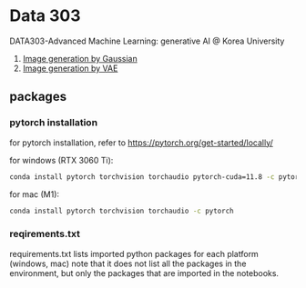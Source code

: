 # Data 303
DATA303-Advanced Machine Learning: generative AI @ Korea University

1. [Image generation by Gaussian](https://github.com/mlvlab/data303/blob/main/Image_Generation_by_Gaussian.ipynb)
2. [Image generation by VAE](https://github.com/mlvlab/data303/blob/main/Image_Generation_by_VAE.ipynb)



## packages
### pytorch installation

for pytorch installation, refer to https://pytorch.org/get-started/locally/


for windows (RTX 3060 Ti):
```bash
conda install pytorch torchvision torchaudio pytorch-cuda=11.8 -c pytorch -c nvidia
```

for mac (M1):
```bash
conda install pytorch torchvision torchaudio -c pytorch
```

### reqirements.txt
requirements.txt lists imported python packages for each platform (windows, mac)
note that it does not list all the packages in the environment, but only the packages that are imported in the notebooks.